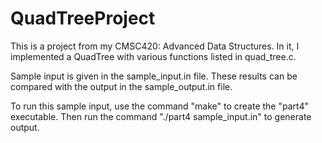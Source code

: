 # QuadTreeProject

This is a project from my CMSC420: Advanced Data Structures. In it, I implemented a QuadTree with various functions listed in quad_tree.c. 

Sample input is given in the sample_input.in file. These results can be compared with the output in the sample_output.in file.

To run this sample input, use the command "make" to create the "part4" executable. Then run the command "./part4 sample_input.in" to generate output.


